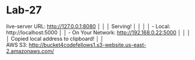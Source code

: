 # Lab-27

live-server URL: http://127.0.0.1:8080
 │                                                  │
   │   Serving!                                       │
   │                                                  │
   │   - Local:            http://localhost:5000      │
   │   - On Your Network:  http://192.168.0.22:5000   │
   │                                                  │
   │   Copied local address to clipboard!             │
   │                                          
AWS S3: http://bucket4codefellows1.s3-website.us-east-2.amazonaws.com/
